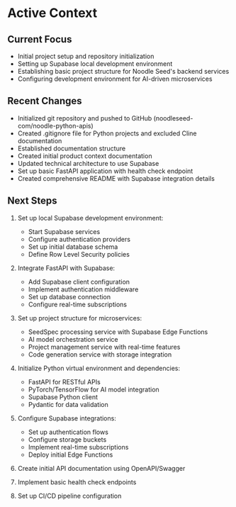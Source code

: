 # Active Context

## Current Focus
- Initial project setup and repository initialization
- Setting up Supabase local development environment
- Establishing basic project structure for Noodle Seed's backend services
- Configuring development environment for AI-driven microservices

## Recent Changes
- Initialized git repository and pushed to GitHub (noodleseed-com/noodle-python-apis)
- Created .gitignore file for Python projects and excluded Cline documentation
- Established documentation structure
- Created initial product context documentation
- Updated technical architecture to use Supabase
- Set up basic FastAPI application with health check endpoint
- Created comprehensive README with Supabase integration details

## Next Steps
1. Set up local Supabase development environment:
   - Start Supabase services
   - Configure authentication providers
   - Set up initial database schema
   - Define Row Level Security policies

2. Integrate FastAPI with Supabase:
   - Add Supabase client configuration
   - Implement authentication middleware
   - Set up database connection
   - Configure real-time subscriptions

3. Set up project structure for microservices:
   - SeedSpec processing service with Supabase Edge Functions
   - AI model orchestration service
   - Project management service with real-time features
   - Code generation service with storage integration

3. Initialize Python virtual environment and dependencies:
   - FastAPI for RESTful APIs
   - PyTorch/TensorFlow for AI model integration
   - Supabase Python client
   - Pydantic for data validation

4. Configure Supabase integrations:
   - Set up authentication flows
   - Configure storage buckets
   - Implement real-time subscriptions
   - Deploy initial Edge Functions

5. Create initial API documentation using OpenAPI/Swagger
6. Implement basic health check endpoints
7. Set up CI/CD pipeline configuration
